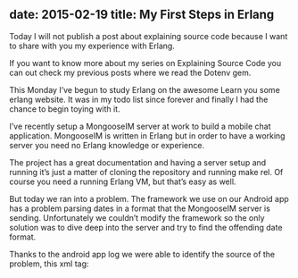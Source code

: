 date: 2015-02-19
title: My First Steps in Erlang
---
Today I will not publish a post about explaining source code because I want to share with you my experience 
with Erlang.

If you want to know more about my series on Explaining Source Code you can out
check my previous posts where we read the Dotenv gem.

This Monday I’ve begun to study Erlang on the awesome Learn you some erlang website.
It was in my todo list since forever and finally I had the chance to begin toying with it.

I’ve recently setup a MongooseIM server at work to build a mobile chat application.
MongooseIM is written in Erlang but in order to have a working server you need no Erlang
knowledge or experience.

The project has a great documentation and having a server setup and running it’s just a matter of
cloning the repository and running make rel. Of course you need a running Erlang VM, but that’s easy as well.

But today we ran into a problem. The framework we use on our Android app has a problem parsing dates
in a format that the MongooseIM server is sending. Unfortunately we couldn’t modify the framework
so the only solution was to dive deep into the server and try to find the offending date format.

Thanks to the android app log we were able to identify the source of the problem, this xml tag:
